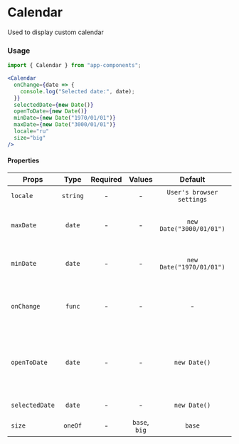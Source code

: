 # Calendar

Used to display custom calendar

### Usage

```js
import { Calendar } from "app-components";
```

```jsx
<Calendar
  onChange={date => {
    console.log("Selected date:", date);
  }}
  selectedDate={new Date()}
  openToDate={new Date()}
  minDate={new Date("1970/01/01")}
  maxDate={new Date("3000/01/01")}
  locale="ru"
  size="big"
/>
```

#### Properties

| Props          |   Type   | Required |    Values     |          Default          | Description                                                  |
| -------------- | :------: | :------: | :-----------: | :-----------------------: | ------------------------------------------------------------ |
| `locale`       | `string` |    -     |       -       | `User's browser settings` | Browser locale                                               |
| `maxDate`      |  `date`  |    -     |       -       | `new Date("3000/01/01")`  | Maximum date that the user can select.                       |
| `minDate`      |  `date`  |    -     |       -       | `new Date("1970/01/01")`  | Minimum date that the user can select.                       |
| `onChange`     |  `func`  |    -     |       -       |             -             | Function called when the user select a day                   |
| `openToDate`   |  `date`  |    -     |       -       |       `new Date()`        | The beginning of a period that shall be displayed by default |
| `selectedDate` |  `date`  |    -     |       -       |       `new Date()`        | Selected date value                                          |
| `size`         | `oneOf`  |    -     | `base`, `big` |          `base`           | Calendar size                                                |
